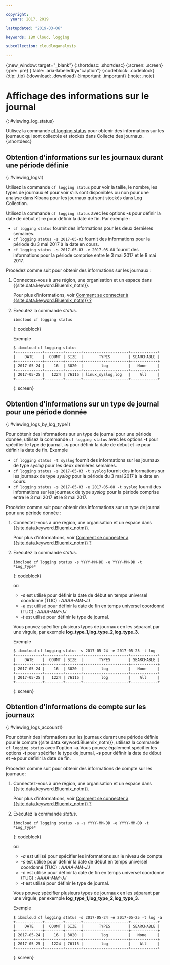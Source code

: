 ```yaml
---

copyright:
  years: 2017, 2019

lastupdated: "2019-03-06"

keywords: IBM Cloud, logging

subcollection: cloudloganalysis

---
```


{:new_window: target="_blank"}
{:shortdesc: .shortdesc}
{:screen: .screen}
{:pre: .pre}
{:table: .aria-labeledby="caption"}
{:codeblock: .codeblock}
{:tip: .tip}
{:download: .download}
{:important: .important}
{:note: .note}

# Affichage des informations sur le journal
{: #viewing_log_status}

Utilisez la commande [cf logging status](/docs/services/CloudLogAnalysis/reference?topic=cloudloganalysis-logging_cli#status1) pour obtenir des informations sur les journaux qui sont collectés et stockés dans Collecte des journaux.
{:shortdesc}

## Obtention d'informations sur les journaux durant une période définie
{: #viewing_logs1}

Utilisez la commande `cf logging status` pour voir la taille, le nombre, les types de journaux et pour voir s'ils sont disponibles ou non pour une analyse dans Kibana
pour les journaux qui sont stockés dans Log Collection. 

Utilisez la commande `cf logging status` avec les options **-s** pour définir la date de début et **-e** pour définir la date de fin. Par exemple :

* `cf logging status` fournit des informations pour les deux dernières semaines.
* `cf logging status -s 2017-05-03` fournit des informations pour la période du 3 mai 2017 à la date en cours.
* `cf logging status -s 2017-05-03 -e 2017-05-08` fournit des informations pour la période comprise entre le 3 mai 2017 et le 8 mai 2017. 

Procédez comme suit pour obtenir des informations sur les journaux :

1. Connectez-vous à une région, une organisation et un espace dans {{site.data.keyword.Bluemix_notm}}. 

    Pour plus d'informations, voir [Comment se connecter à {{site.data.keyword.Bluemix_notm}} ?](/docs/services/CloudLogAnalysis/qa?topic=cloudloganalysis-cli_qa#login)
    
2. Exécutez la commande *status*.

    ```
    ibmcloud cf logging status
    ```
    {: codeblock}
    
    Exemple
    
    ```
    $ ibmcloud cf logging status
    +------------+--------+-------+--------------------+------------+
    |    DATE    |  COUNT | SIZE  |       TYPES        | SEARCHABLE |
    +------------+--------+-------+--------------------+------------+
    | 2017-05-24 |    16  | 3020  |        log         |   None     |
    +------------+--------+-------+--------------------+------------+
    | 2017-05-25 |   1224 | 76115 | linux_syslog,log   |    All     |
    +------------+--------+-------+--------------------+------------+
    ```
    {: screen}


## Obtention d'informations sur un type de journal pour une période donnée
{: #viewing_logs_by_log_type1}

Pour obtenir des informations sur un type de journal pour une période donnée, utilisez la commande `cf logging status` avec les options **-t** pour
spécifier le type de journal, **-s** pour définir la date de début et **-e** pour définir la date de fin. Exemple

* `cf logging status -t syslog` fournit des informations sur les journaux de type *syslog* pour les deux dernières semaines.
* `cf logging status -s 2017-05-03 -t syslog` fournit des informations sur les journaux de type *syslog* pour la période du 3 mai 2017 à la date en cours.
* `cf logging status -s 2017-05-03 -e 2017-05-08 -t syslog` fournit des informations sur les journaux de type *syslog* pour la période comprise entre le 3 mai 2017 et le 8 mai 2017. 

Procédez comme suit pour obtenir des informations sur un type de journal pour une période donnée :

1. Connectez-vous à une région, une organisation et un espace dans {{site.data.keyword.Bluemix_notm}}. 

    Pour plus d'informations, voir [Comment se connecter à {{site.data.keyword.Bluemix_notm}} ?](/docs/services/CloudLogAnalysis/qa?topic=cloudloganalysis-cli_qa#login)
    
2. Exécutez la commande *status*.

    ```
    ibmcloud cf logging status -s YYYY-MM-DD -e YYYY-MM-DD -t *Log_Type*
    ```
    {: codeblock}
    
    où
    
    * *-s* est utilisé pour définir la date de début en temps universel coordonné (TUC) : *AAAA-MM-JJ*
    * *-e* est utilisé pour définir la date de fin en temps universel coordonné (TUC) : *AAAA-MM-JJ*
    * *-t* est utilisé pour définir le type de journal.
    
    Vous pouvez spécifier plusieurs types de journaux en les séparant par une virgule, par exemple **log_type_1,log_type_2,log_type_3**. 
    
    Exemple
    
    ```
    $ ibmcloud cf logging status -s 2017-05-24 -e 2017-05-25 -t log
    +------------+--------+-------+--------------------+------------+
    |    DATE    |  COUNT | SIZE  |       TYPES        | SEARCHABLE |
    +------------+--------+-------+--------------------+------------+
    | 2017-05-24 |    16  | 3020  |        log         |   None     |
    +------------+--------+-------+--------------------+------------+
    | 2017-05-25 |   1224 | 76115 |        log         |    All     |
    +------------+--------+-------+--------------------+------------+
    ```
    {: screen}



## Obtention d'informations de compte sur les journaux
{: #viewing_logs_account1}

Pour obtenir des informations sur les journaux durant une période définie pour le compte {{site.data.keyword.Bluemix_notm}}, utilisez la commande `cf logging
status` avec l'option **-a**. Vous pouvez également spécifier les options **-t** pour spécifier le type de journal, **-s**
pour définir la date de début et **-e** pour définir la date de fin. 

Procédez comme suit pour obtenir des informations de compte sur les journaux :

1. Connectez-vous à une région, une organisation et un espace dans {{site.data.keyword.Bluemix_notm}}. 

    Pour plus d'informations, voir [Comment se connecter à {{site.data.keyword.Bluemix_notm}} ?](/docs/services/CloudLogAnalysis/qa?topic=cloudloganalysis-cli_qa#login)
    
2. Exécutez la commande *status*.

    ```
    ibmcloud cf logging status -a -s YYYY-MM-DD -e YYYY-MM-DD -t *Log_Type*
    ```
    {: codeblock}
    
    où
    
    * *-a* est utilisé pour spécifier les informations sur le niveau de compte
    * *-s* est utilisé pour définir la date de début en temps universel coordonné (TUC) : *AAAA-MM-JJ*
    * *-e* est utilisé pour définir la date de fin en temps universel coordonné (TUC) : *AAAA-MM-JJ*
    * *-t* est utilisé pour définir le type de journal.
    

    Vous pouvez spécifier plusieurs types de journaux en les séparant par une virgule, par exemple **log_type_1,log_type_2,log_type_3**. 
 
    Exemple
    
    ```
    $ ibmcloud cf logging status -s 2017-05-24 -e 2017-05-25 -t log -a
    +------------+--------+-------+--------------------+------------+
    |    DATE    |  COUNT | SIZE  |       TYPES        | SEARCHABLE |
    +------------+--------+-------+--------------------+------------+
    | 2017-05-24 |    16  | 3020  |        log         |   None     |
    +------------+--------+-------+--------------------+------------+
    | 2017-05-25 |   1224 | 76115 |        log         |    All     |
    +------------+--------+-------+--------------------+------------+
    ```
    {: screen}














